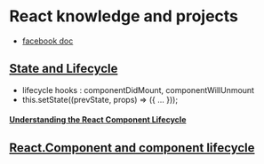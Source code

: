 # React knowledge and projects

- [facebook doc](https://facebook.github.io/react/docs/hello-world.html)

## [State and Lifecycle](https://facebook.github.io/react/docs/state-and-lifecycle.html)
- lifecycle hooks : componentDidMount, componentWillUnmount
- this.setState((prevState, props) => ({ ... }));
#### [Understanding the React Component Lifecycle](http://busypeoples.github.io/post/react-component-lifecycle/)

## [React.Component and component lifecycle](https://facebook.github.io/react/docs/react-component.html)
